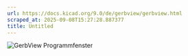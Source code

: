 ```yaml
---
url: https://docs.kicad.org/9.0/de/gerbview/gerbview.html
scraped_at: 2025-09-08T15:27:28.887377
title: Untitled
---
```


![GerbView Programmfenster](images/de/gerbview_main_screen.png)


